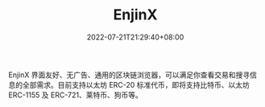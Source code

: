 ﻿---
weight: 
title: "EnjinX"
description: "EnjinX 界面友好、无广告、通用的区块链浏览器，可以满足你查看交易和搜寻信息的全部需求。目前支持以太坊 ERC-20 标准代币，即将支持比特币、以太坊 ERC-1155 及 ERC-721、莱特币、狗币等。"
date: 2022-07-21T21:29:40+08:00
lastmod: 2022-07-21T10:55:40+08:00
draft: false
authors: ["Cindy"]
featuredImage: "enjinx.jpg"
link: "https://enjinx.io/"
tags: ["区块链浏览器","EnjinX"]
categories: ["navigation"]
navigation: ["区块链浏览器"]
lightgallery: true
toc: true
pinned: false
recommend: false
recommend1: false
---
EnjinX 界面友好、无广告、通用的区块链浏览器，可以满足你查看交易和搜寻信息的全部需求。目前支持以太坊 ERC-20 标准代币，即将支持比特币、以太坊 ERC-1155 及 ERC-721、莱特币、狗币等。

